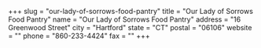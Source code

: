 +++
slug = "our-lady-of-sorrows-food-pantry"
title = "Our Lady of Sorrows Food Pantry"
name = "Our Lady of Sorrows Food Pantry"
address = "16 Greenwood Street"
city = "Hartford"
state = "CT"
postal = "06106"
website = ""
phone = "860-233-4424"
fax = ""
+++

